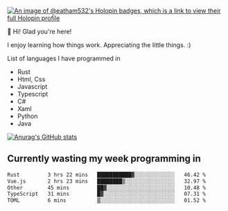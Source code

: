 [![An image of @eatham532's Holopin badges, which is a link to view their full Holopin profile](https://holopin.me/eatham532)](https://holopin.io/@eatham532)


👋 Hi! Glad you're here!

I enjoy learning how things work. Appreciating the little things. :)


List of languages I have programmed in
- Rust
- Html, Css
- Javascript
- Typescript
- C#
- Xaml
- Python
- Java

[![Anurag's GitHub stats](https://github-readme-stats.vercel.app/api?username=Eatham532&theme=dark)](https://github.com/anuraghazra/github-readme-stats)


## Currently wasting my week programming in
<!--START_SECTION:waka-->

```txt
Rust         3 hrs 22 mins   ███████████▓░░░░░░░░░░░░░   46.42 %
Vue.js       2 hrs 23 mins   ████████▒░░░░░░░░░░░░░░░░   32.97 %
Other        45 mins         ██▓░░░░░░░░░░░░░░░░░░░░░░   10.48 %
TypeScript   31 mins         █▓░░░░░░░░░░░░░░░░░░░░░░░   07.31 %
TOML         6 mins          ▒░░░░░░░░░░░░░░░░░░░░░░░░   01.52 %
```

<!--END_SECTION:waka-->
